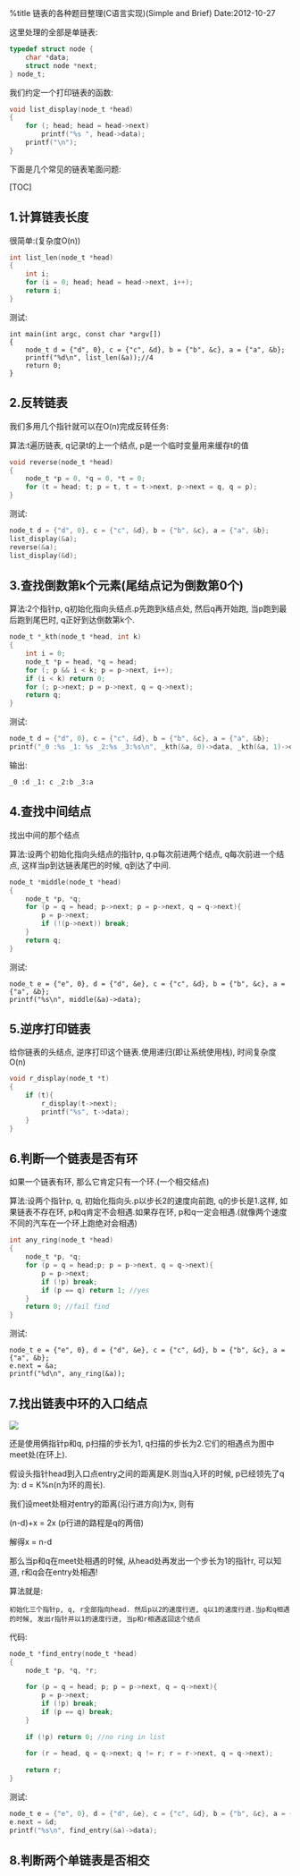 %title 链表的各种题目整理(C语言实现)(Simple and Brief)
Date:2012-10-27

这里处理的全部是单链表:

```c
typedef struct node {
	char *data; 
	struct node *next; 
} node_t;
```

我们约定一个打印链表的函数:

```c
void list_display(node_t *head)
{
	for (; head; head = head->next)
		printf("%s ", head->data);
	printf("\n");
}
```

下面是几个常见的链表笔面问题:

[TOC]

## 1.计算链表长度

很简单:(复杂度O(n))
```c
int list_len(node_t *head)
{
	int i; 
	for (i = 0; head; head = head->next, i++); 
	return i; 
}
```
测试:
```
int main(int argc, const char *argv[])
{
	node_t d = {"d", 0}, c = {"c", &d}, b = {"b", &c}, a = {"a", &b}; 
	printf("%d\n", list_len(&a));//4
	return 0;
}
```

## 2.反转链表

我们多用几个指针就可以在O(n)完成反转任务:

算法:t遍历链表, q记录t的上一个结点, p是一个临时变量用来缓存t的值
```c
void reverse(node_t *head)
{
	node_t *p = 0, *q = 0, *t = 0; 
	for (t = head; t; p = t, t = t->next, p->next = q, q = p); 
}
```
测试:
```c
node_t d = {"d", 0}, c = {"c", &d}, b = {"b", &c}, a = {"a", &b}; 
list_display(&a); 
reverse(&a); 
list_display(&d); 
```

## 3.查找倒数第k个元素(尾结点记为倒数第0个)

算法:2个指针p, q初始化指向头结点.p先跑到k结点处, 然后q再开始跑, 当p跑到最后跑到尾巴时, q正好到达倒数第k个.

```c
node_t *_kth(node_t *head, int k)
{
	int i = 0; 
	node_t *p = head, *q = head; 
	for (; p && i < k; p = p->next, i++); 
	if (i < k) return 0;
	for (; p->next; p = p->next, q = q->next); 
	return q; 
}
```
测试:
```c
node_t d = {"d", 0}, c = {"c", &d}, b = {"b", &c}, a = {"a", &b}; 
printf("_0 :%s _1: %s _2:%s _3:%s\n", _kth(&a, 0)->data, _kth(&a, 1)->data, _kth(&a, 2)->data, _kth(&a, 3)->data);
```
输出:
```
_0 :d _1: c _2:b _3:a
```
## 4.查找中间结点 

找出中间的那个结点

算法:设两个初始化指向头结点的指针p, q.p每次前进两个结点, q每次前进一个结点, 这样当p到达链表尾巴的时候, q到达了中间.

```c
node_t *middle(node_t *head)
{
	node_t *p, *q; 
	for (p = q = head; p->next; p = p->next, q = q->next){
		p = p->next; 
		if (!(p->next)) break; 
	}
	return q; 
}
```

测试:

```
node_t e = {"e", 0}, d = {"d", &e}, c = {"c", &d}, b = {"b", &c}, a = {"a", &b}; 
printf("%s\n", middle(&a)->data);
```

## 5.逆序打印链表

给你链表的头结点, 逆序打印这个链表.使用递归(即让系统使用栈), 时间复杂度O(n)

```c
void r_display(node_t *t)
{
	if (t){
		r_display(t->next); 
		printf("%s", t->data);
	}
}
```

## 6.判断一个链表是否有环

如果一个链表有环, 那么它肯定只有一个环.(一个相交结点)

算法:设两个指针p, q, 初始化指向头.p以步长2的速度向前跑, q的步长是1.这样, 如果链表不存在环, p和q肯定不会相遇.如果存在环, p和q一定会相遇.(就像两个速度不同的汽车在一个环上跑绝对会相遇)

```c
int any_ring(node_t *head)
{
	node_t *p, *q; 
	for (p = q = head;p; p = p->next, q = q->next){
		p = p->next; 
		if (!p) break; 
		if (p == q) return 1; //yes
	}
	return 0; //fail find
}
```
测试:
```
node_t e = {"e", 0}, d = {"d", &e}, c = {"c", &d}, b = {"b", &c}, a = {"a", &b}; 
e.next = &a; 
printf("%d\n", any_ring(&a));
```

## 7.找出链表中环的入口结点

![](https://github.com/hit9/blog-img-store/raw/master/blog/C/25_0.png)

还是使用俩指针p和q, p扫描的步长为1, q扫描的步长为2.它们的相遇点为图中meet处(在环上).

假设头指针head到入口点entry之间的距离是K.则当q入环的时候, p已经领先了q为: d = K%n(n为环的周长).

我们设meet处相对entry的距离(沿行进方向)为x, 则有

(n-d)+x = 2x   (p行进的路程是q的两倍)

解得x = n-d

那么当p和q在meet处相遇的时候, 从head处再发出一个步长为1的指针r, 可以知道, r和q会在entry处相遇!

算法就是:

```
初始化三个指针p, q, r全部指向head. 然后p以2的速度行进, q以1的速度行进.当p和q相遇的时候, 发出r指针并以1的速度行进, 当p和r相遇返回这个结点
```

代码:
```c
node_t *find_entry(node_t *head)
{
	node_t *p, *q, *r; 
	
	for (p = q = head; p; p = p->next, q = q->next){
		p = p->next; 
		if (!p) break; 
		if (p == q) break; 
	}
	
	if (!p) return 0; //no ring in list
	
	for (r = head, q = q->next; q != r; r = r->next, q = q->next); 
	
	return r; 
}
```
测试:
```c
node_t e = {"e", 0}, d = {"d", &e}, c = {"c", &d}, b = {"b", &c}, a = {"a", &b}; 
e.next = &d; 
printf("%s\n", find_entry(&a)->data);
```

## 8.判断两个单链表是否相交
